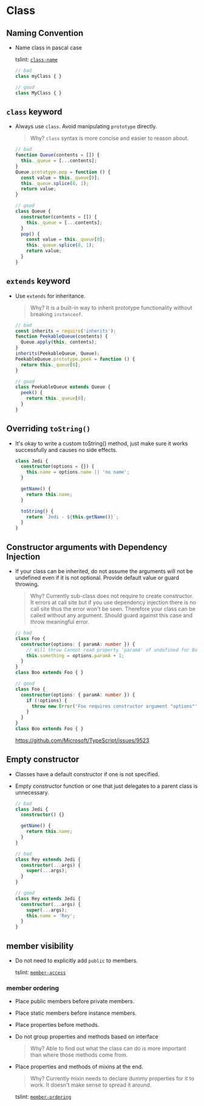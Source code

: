 # Class

## Naming Convention

- Name class in pascal case

  tslint: [`class-name`](tslint.md#class-name-native)

  ```ts
  // bad
  class myClass { }

  // good
  class MyClass { }
  ```

## `class` keyword

- Always use `class`. Avoid manipulating `prototype` directly.

  > Why?
  > `class` syntax is more concise and easier to reason about.

  ```ts
  // bad
  function Queue(contents = []) {
    this._queue = [...contents];
  }
  Queue.prototype.pop = function () {
    const value = this._queue[0];
    this._queue.splice(0, 1);
    return value;
  }

  // good
  class Queue {
    constructor(contents = []) {
      this._queue = [...contents];
    }
    pop() {
      const value = this._queue[0];
      this._queue.splice(0, 1);
      return value;
    }
  }
  ```

## `extends` keyword

- Use `extends` for inheritance.

  > Why? It is a built-in way to inherit prototype functionality without breaking `instanceof`.

  ```ts
  // bad
  const inherits = require('inherits');
  function PeekableQueue(contents) {
    Queue.apply(this, contents);
  }
  inherits(PeekableQueue, Queue);
  PeekableQueue.prototype.peek = function () {
    return this._queue[0];
  }

  // good
  class PeekableQueue extends Queue {
    peek() {
      return this._queue[0];
    }
  }
  ```


## Overriding `toString()`

- It's okay to write a custom toString() method, just make sure it works successfully and causes no side effects.

  ```ts
  class Jedi {
    constructor(options = {}) {
      this.name = options.name || 'no name';
    }

    getName() {
      return this.name;
    }

    toString() {
      return `Jedi - ${this.getName()}`;
    }
  }
  ```

## Constructor arguments with Dependency Injection

- If your class can be inherited, do not assume the arguments will not be undefined even if it is not optional. Provide default value or guard throwing.

  > Why?
  > Currently sub-class does not require to create constructor.
  > It errors at call site but if you use dependency injection there is no call site thus the error won't be seen.
  > Therefore your class can be called without any argument.
  > Should guard against this case and throw meaningful error.

  ```ts
  // bad
  class Foo {
    constructor(options: { paramA: number }) {
      // Will throw Cannot read property 'paramA' of undefined for Boo.
      this.something = options.paramA + 1;
    }
  }
  class Boo extends Foo { }

  // good
  class Foo {
    constructor(options: { paramA: number }) {
      if (!options) {
        throw new Error('Foo requires constructor argument "options"');
      }
    }
  }
  class Boo extends Foo { }
  ```

  <https://github.com/Microsoft/TypeScript/issues/9523>

## Empty constructor

- Classes have a default constructor if one is not specified.
- Empty constructor function or one that just delegates to a parent class is unnecessary.

  ```ts
  // bad
  class Jedi {
    constructor() {}

    getName() {
      return this.name;
    }
  }

  // bad
  class Rey extends Jedi {
    constructor(...args) {
      super(...args);
    }
  }

  // good
  class Rey extends Jedi {
    constructor(...args) {
      super(...args);
      this.name = 'Rey';
    }
  }
  ```

## member visibility

- Do not need to explicitly add `public` to members.

  tslint: [`member-access`](tslint.md#member-access-native)

### member ordering

- Place public members before private members.
- Place static members before instance members.
- Place properties before methods.

- Do not group properties and methods based on interface

  > Why? Able to find out what the class can do is more important than where those methods come from.

- Place properties and methods of mixins at the end.

  > Why? Currently mixin needs to declare dummy properties for it to work.
  > It doesn't make sense to spread it around.

  tslint: [`member-ordering`](tslint.md#member-ordering-native)

